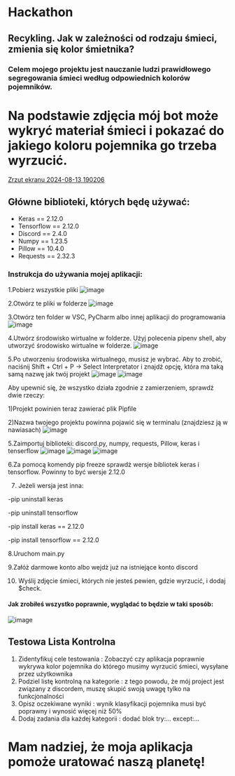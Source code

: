 # Hackathon
## Recykling. Jak w zależności od rodzaju śmieci, zmienia się kolor śmietnika?
### Celem mojego projektu jest nauczanie ludzi prawidłowego segregowania śmieci według odpowiednich kolorów pojemników.
# Na podstawie zdjęcia mój bot może wykryć materiał śmieci i pokazać do jakiego koloru pojemnika go trzeba wyrzucić.
[Zrzut ekranu 2024-08-13 190206](https://github.com/user-attachments/assets/089d5a90-3ca1-48e6-b379-9a05e4857c93)


## Główne biblioteki, których będę używać:
- Keras == 2.12.0
- Tensorflow == 2.12.0
- Discord == 2.4.0
- Numpy == 1.23.5
- Pillow == 10.4.0
- Requests == 2.32.3

### Instrukcja do używania mojej aplikacji:

1.Pobierz wszystkie pliki
![image](https://github.com/user-attachments/assets/cb06e1ba-d9e3-454f-9869-995abcc653d4)

2.Otwórz te pliki w folderze
![image](https://github.com/user-attachments/assets/a0281163-33fc-4252-890f-9eb4d4f909da)

3.Otwórz ten folder w VSC, PyCharm albo innej aplikacji do programowania
![image](https://github.com/user-attachments/assets/877f5430-626a-4b22-984b-74624c603fbb)

4.Utwórz środowisko wirtualne w folderze. Użyj polecenia pipenv shell, aby utworzyć środowisko wirtualne w folderze.
![image](https://github.com/user-attachments/assets/f070c0df-f99c-4de5-b9fa-f7609a7cf630)

5.Po utworzeniu środowiska wirtualnego, musisz je wybrać. Aby to zrobić, naciśnij Shift + Ctrl + P -> Select Interpretator i znajdź opcję, która ma taką samą nazwę jak twój projekt
![image](https://github.com/user-attachments/assets/959ac5f2-fdab-4235-b1b8-9ee0e7647127)
![image](https://github.com/user-attachments/assets/84a5ea15-ca0c-414f-aa8a-c94a554bd9dc)

Aby upewnić się, że wszystko działa zgodnie z zamierzeniem, sprawdź dwie rzeczy:

1)Projekt powinien teraz zawierać plik Pipfile

2)Nazwa twojego projektu powinna pojawić się w terminalu (znajdziesz ją w nawiasach)
![image](https://github.com/user-attachments/assets/64a37046-edb8-4be9-bb68-9eb870592ad2)


5.Zaimportuj biblioteki: discord.py, numpy, requests, Pillow, keras i tenserflow 
![image](https://github.com/user-attachments/assets/daa9ce78-83d3-4180-a449-5169ef866cf5)
![image](https://github.com/user-attachments/assets/644da770-da70-4e8f-a27b-f0c24923615a)
![image](https://github.com/user-attachments/assets/25e8758a-fa1f-404f-bdbd-a4cdf898cb41)

6.Za pomocą komendy pip freeze sprawdż wersje bibliotek keras i tensorflow. Powinny to być wersje 2.12.0

7. Jeżeli wersja jest inna:

 -pip uninstall keras

 -pip uninstall tensorflow
 
 -pip install keras == 2.12.0
 
 -pip install tensorflow == 2.12.0
  
8.Uruchom main.py

9.Załóż darmowe konto albo wejdż już na istniejące konto discord

10. Wyślij zdjęcie śmieci, których nie jesteś pewien, gdzie wyrzucić, i dodaj $check.

#### Jak zrobiłeś wszystko poprawnie, wyglądać to będzie w taki sposób:
![image](https://github.com/user-attachments/assets/b7cda5f8-c9bf-44e4-bf44-6ac93bdc97c1)


## Testowa Lista Kontrolna 
1. Zidentyfikuj cele testowania : Zobaczyć czy aplikacja poprawnie wykrywa kolor pojemnika do którego musimy wyrzucić śmieci, wysyłane przez użytkownika 
2. Podziel listę kontrolną na kategorie : z tego powodu, że mój project jest związany z discordem, muszę skupić swoją uwagę tylko na funkcjonalności
3. Opisz oczekiwane wyniki : wynik klasyfikacji pojemnika musi być poprawny i wynosić więcej niż 50%
4. Dodaj zadania dla każdej kategorii : dodać blok try:... except:...

# Mam nadziej, że moja aplikacja pomoże uratować naszą planetę! 

